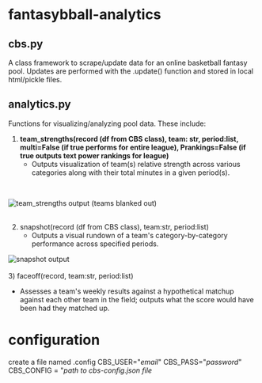 # fantasybball-analytics

## cbs.py 
A class framework to scrape/update data for an online basketball fantasy pool. Updates are performed with the .update() function and stored in local html/pickle files.

## analytics.py
Functions for visualizing/analyzing pool data. These include: 

1) **team_strengths(record (df from CBS class), team: str, period:list, multi=False (if true performs for entire league), Prankings=False (if true outputs text power rankings for league)**
   * Outputs visualization of team(s) relative strength across various categories along with their total minutes in a given period(s).
<br>

![team_strengths output (teams blanked out)](https://github.com/zbonalldaylong/fantasybball-analytics/assets/77871506/23778633-e882-4dc9-84fb-aca5b5255b37)
<br>
<br>

2) snapshot(record (df from CBS class), team:str, period:list)
   * Outputs a visual rundown of a team's category-by-category performance across specified periods.
     
![snapshot output](https://github.com/zbonalldaylong/fantasybball-analytics/assets/77871506/d669dea0-6f4e-4da1-bcf9-56e6f4a4b33d)
<br>
<br>
3) faceoff(record, team:str, period:list)
  * Assesses a team's weekly results against a hypothetical matchup against each other team in the field; outputs what the score would have been had they matched up. 


# configuration
create a file named .config
CBS_USER="*email*"
CBS_PASS="*password*"
CBS_CONFIG = "*path to cbs-config.json file*




